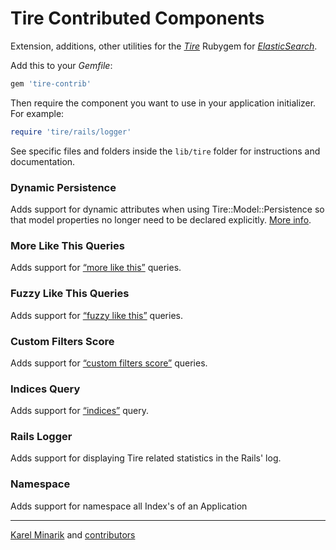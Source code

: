 Tire Contributed Components
================================

Extension, additions, other utilities for the [_Tire_](http://karmi.github.com/tire/)
Rubygem for [_ElasticSearch_](http://www.elasticsearch.org/).

Add this to your _Gemfile_:
```ruby
gem 'tire-contrib'
```

Then require the component you want to use in your application initializer. For example:
```ruby
require 'tire/rails/logger'
```

See specific files and folders inside the `lib/tire` folder for instructions and documentation.


### Dynamic Persistence ###

Adds support for dynamic attributes when using Tire::Model::Persistence so that model properties no longer need to be declared explicitly. [More info](lib/tire/model/dynamic_persistence).

### More Like This Queries ###

Adds support for [“more like this”](http://www.elasticsearch.org/guide/reference/query-dsl/mlt-query.html) queries.

### Fuzzy Like This Queries ###

Adds support for [“fuzzy like this”](http://www.elasticsearch.org/guide/reference/query-dsl/flt-query.html) queries.

### Custom Filters Score ###

Adds support for [“custom filters score”](http://www.elasticsearch.org/guide/reference/query-dsl/custom-filters-score-query.html) queries.

### Indices Query ###

Adds support for [“indices”](http://www.elasticsearch.org/guide/reference/query-dsl/indices-query/) query.

### Rails Logger ###

Adds support for displaying Tire related statistics in the Rails' log.

### Namespace ###

Adds support for namespace all Index's of an Application

-----

[Karel Minarik](http://karmi.cz) and [contributors](http://github.com/karmi/tire-contrib/contributors)
